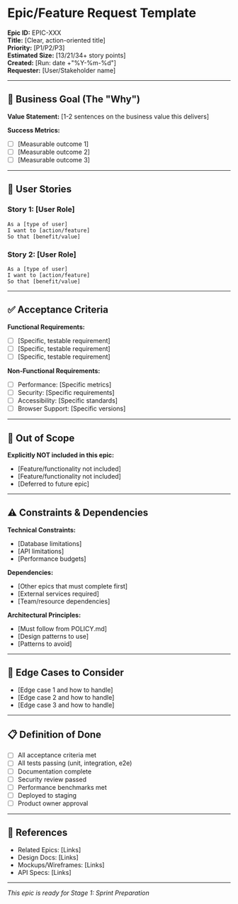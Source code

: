 # Epic/Feature Request Template

**Epic ID:** EPIC-XXX  
**Title:** [Clear, action-oriented title]  
**Priority:** [P1/P2/P3]  
**Estimated Size:** [13/21/34+ story points]  
**Created:** [Run: date +"%Y-%m-%d"]  
**Requester:** [User/Stakeholder name]

---

## 📎 Business Goal (The "Why")

**Value Statement:** [1-2 sentences on the business value this delivers]

**Success Metrics:**
- [ ] [Measurable outcome 1]
- [ ] [Measurable outcome 2]
- [ ] [Measurable outcome 3]

---

## 👤 User Stories

### Story 1: [User Role]
```
As a [type of user]
I want to [action/feature]
So that [benefit/value]
```

### Story 2: [User Role]
```
As a [type of user]
I want to [action/feature]
So that [benefit/value]
```

---

## ✅ Acceptance Criteria

**Functional Requirements:**
- [ ] [Specific, testable requirement]
- [ ] [Specific, testable requirement]
- [ ] [Specific, testable requirement]

**Non-Functional Requirements:**
- [ ] Performance: [Specific metrics]
- [ ] Security: [Specific requirements]
- [ ] Accessibility: [Specific standards]
- [ ] Browser Support: [Specific versions]

---

## 🚫 Out of Scope

**Explicitly NOT included in this epic:**
- [Feature/functionality not included]
- [Feature/functionality not included]
- [Deferred to future epic]

---

## ⚠️ Constraints & Dependencies

**Technical Constraints:**
- [Database limitations]
- [API limitations]
- [Performance budgets]

**Dependencies:**
- [Other epics that must complete first]
- [External services required]
- [Team/resource dependencies]

**Architectural Principles:**
- [Must follow from POLICY.md]
- [Design patterns to use]
- [Patterns to avoid]

---

## 🎯 Edge Cases to Consider

- [Edge case 1 and how to handle]
- [Edge case 2 and how to handle]
- [Edge case 3 and how to handle]

---

## 📋 Definition of Done

- [ ] All acceptance criteria met
- [ ] All tests passing (unit, integration, e2e)
- [ ] Documentation complete
- [ ] Security review passed
- [ ] Performance benchmarks met
- [ ] Deployed to staging
- [ ] Product owner approval

---

## 🔗 References

- Related Epics: [Links]
- Design Docs: [Links]
- Mockups/Wireframes: [Links]
- API Specs: [Links]

---

*This epic is ready for Stage 1: Sprint Preparation*
